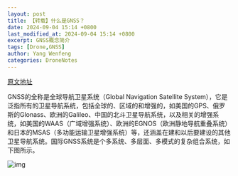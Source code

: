 ```yaml
---
layout: post
title: 【转载】什么是GNSS？
date: 2024-09-04 15:14 +0800
last_modified_at: 2024-09-04 15:14 +0800
excerpt: GNSS概念简介
tags: [Drone,GNSS]
author: Yang Wenfeng
categories: DroneNotes
---
```


[原文地址](http://www.beidou.gov.cn/zy/kpyd/201710/t20171011_4608.html)



GNSS的全称是全球导航卫星系统（Global Navigation Satellite System），它是泛指所有的卫星导航系统，包括全球的、区域的和增强的，如美国的GPS、俄罗斯的Glonass、欧洲的Galileo、中国的北斗卫星导航系统，以及相关的增强系统，如美国的WAAS（广域增强系统）、欧洲的EGNOS（欧洲静地导航重叠系统）和日本的MSAS（多功能运输卫星增强系统）等，还涵盖在建和以后要建设的其他卫星导航系统。国际GNSS系统是个多系统、多层面、多模式的复杂组合系统，如下图所示。



![img](http://www.beidou.gov.cn/zy/kpyd/201710/W020171202723564811418.jpg)

